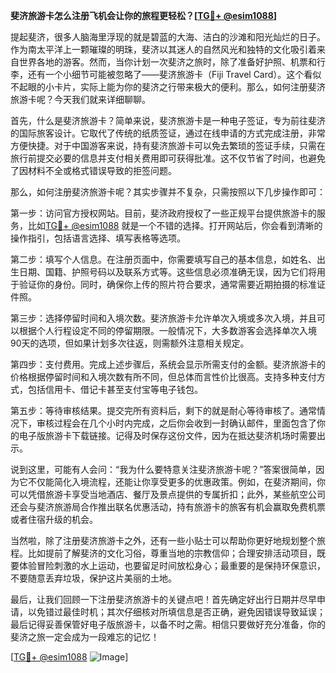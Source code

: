 **斐济旅游卡怎么注册飞机会让你的旅程更轻松？[[TG💪+ @esim1088](https://t.me/s/esim1088)]**

提起斐济，很多人脑海里浮现的就是碧蓝的大海、洁白的沙滩和阳光灿烂的日子。作为南太平洋上一颗璀璨的明珠，斐济以其迷人的自然风光和独特的文化吸引着来自世界各地的游客。然而，当你计划一次斐济之旅时，除了准备好护照、机票和行李，还有一个小细节可能被忽略了——斐济旅游卡（Fiji Travel Card）。这个看似不起眼的小卡片，实际上能为你的斐济之行带来极大的便利。那么，如何注册斐济旅游卡呢？今天我们就来详细聊聊。

首先，什么是斐济旅游卡？简单来说，斐济旅游卡是一种电子签证，专为前往斐济的国际旅客设计。它取代了传统的纸质签证，通过在线申请的方式完成注册，非常方便快捷。对于中国游客来说，持有斐济旅游卡可以免去繁琐的签证手续，只需在旅行前提交必要的信息并支付相关费用即可获得批准。这不仅节省了时间，也避免了因材料不全或格式错误导致的拒签问题。

那么，如何注册斐济旅游卡呢？其实步骤并不复杂，只需按照以下几步操作即可：

第一步：访问官方授权网站。目前，斐济政府授权了一些正规平台提供旅游卡的服务，比如[TG💪+ @esim1088](https://t.me/s/esim1088) 就是一个不错的选择。打开网站后，你会看到清晰的操作指引，包括语言选择、填写表格等选项。

第二步：填写个人信息。在注册页面中，你需要填写自己的基本信息，如姓名、出生日期、国籍、护照号码以及联系方式等。这些信息必须准确无误，因为它们将用于验证你的身份。同时，确保你上传的照片符合要求，通常需要近期拍摄的标准证件照。

第三步：选择停留时间和入境次数。斐济旅游卡允许单次入境或多次入境，并且可以根据个人行程设定不同的停留期限。一般情况下，大多数游客会选择单次入境90天的选项，但如果计划多次往返，则需额外注意相关规定。

第四步：支付费用。完成上述步骤后，系统会显示所需支付的金额。斐济旅游卡的价格根据停留时间和入境次数有所不同，但总体而言性价比很高。支持多种支付方式，包括信用卡、借记卡甚至支付宝等电子钱包。

第五步：等待审核结果。提交完所有资料后，剩下的就是耐心等待审核了。通常情况下，审核过程会在几个小时内完成，之后你会收到一封确认邮件，里面包含了你的电子版旅游卡下载链接。记得及时保存这份文件，因为在抵达斐济机场时需要出示。

说到这里，可能有人会问：“我为什么要特意关注斐济旅游卡呢？”答案很简单，因为它不仅能简化入境流程，还能让你享受更多的优惠政策。例如，在斐济期间，你可以凭借旅游卡享受当地酒店、餐厅及景点提供的专属折扣；此外，某些航空公司还会与斐济旅游局合作推出联名优惠活动，持有旅游卡的旅客有机会赢取免费机票或者住宿升级的机会。

当然啦，除了注册斐济旅游卡之外，还有一些小贴士可以帮助你更好地规划整个旅程。比如提前了解斐济的文化习俗，尊重当地的宗教信仰；合理安排活动项目，既要体验冒险刺激的水上运动，也要留足时间放松身心；最重要的是保持环保意识，不要随意丢弃垃圾，保护这片美丽的土地。

最后，让我们回顾一下注册斐济旅游卡的关键点吧！首先确定好出行日期并尽早申请，以免错过最佳时机；其次仔细核对所填信息是否正确，避免因错误导致延误；最后记得妥善保管好电子版旅游卡，以备不时之需。相信只要做好充分准备，你的斐济之旅一定会成为一段难忘的记忆！

[[TG💪+ @esim1088](https://t.me/s/esim1088) ![Image](https://i.postimg.cc/4NQfJmqS/Snipaste-2025-05-13-00-14-12.png)]